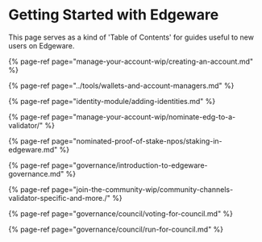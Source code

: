 # Getting Started with Edgeware

This page serves as a kind of 'Table of Contents' for guides useful to new users on Edgeware.

{% page-ref page="manage-your-account-wip/creating-an-account.md" %}

{% page-ref page="../tools/wallets-and-account-managers.md" %}

{% page-ref page="identity-module/adding-identities.md" %}

{% page-ref page="manage-your-account-wip/nominate-edg-to-a-validator/" %}

{% page-ref page="nominated-proof-of-stake-npos/staking-in-edgeware.md" %}

{% page-ref page="governance/introduction-to-edgeware-governance.md" %}

{% page-ref page="join-the-community-wip/community-channels-validator-specific-and-more./" %}

{% page-ref page="governance/council/voting-for-council.md" %}

{% page-ref page="governance/council/run-for-council.md" %}



